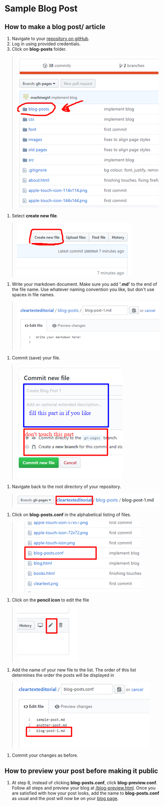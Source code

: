 # Sample Blog Post

## How to make a blog post/ article

1. Navigate to your [repository on gitHub](https://github.com/antoniamorton/cleartexteditorial).
1. Log in using provided credentials.
1. Click on **blog-posts** folder.
>![](images/clickonblogposts.png)
1. Select **create new file**.
>![](images/createnewfile.png)
1. Write your markdown document. Make sure you add **'.md'** to the end of the file name. Use whatever naming convention you like, but don't use spaces in file names.
>![](images/newfile.png)
1. Commit (save) your file.
>![](images/commit.png)
1. Navigate back to the root directory of your repository.
>![](images/backtoroot.png)
1. Click on **blog-posts.conf** in the alphabetical listing of files.
>![](images/clickonblogpostsconf.png)
1. Click on the **pencil icon** to edit the file
>![](images/editfile.png)
1. Add the name of your new file to the list. The order of this list determines the order the posts will be displayed in
>![](images/addfiletolist.png)
1. Commit your changes as before.

## How to preview your post before making it public
1. At step 8, instead of clicking **blog-posts.conf**, click **blog-preview.conf**. Follow all steps and preview your blog at [/blog-preview.html](/blog-preview.html). Once you are satisfied with how your post looks, add the name to **blog-posts.conf** as usual and the post will now be on your [blog page](/blog.html).